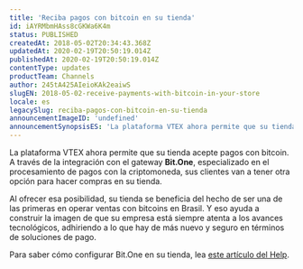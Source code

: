 ```yaml
---
title: 'Reciba pagos con bitcoin en su tienda'
id: iAYRMbmHAss8cGKWa6K4m
status: PUBLISHED
createdAt: 2018-05-02T20:34:43.368Z
updatedAt: 2020-02-19T20:50:19.014Z
publishedAt: 2020-02-19T20:50:19.014Z
contentType: updates
productTeam: Channels
author: 245tA425AIeioKAk2eaiwS
slugEN: 2018-05-02-receive-payments-with-bitcoin-in-your-store
locale: es
legacySlug: reciba-pagos-con-bitcoin-en-su-tienda
announcementImageID: 'undefined'
announcementSynopsisES: 'La plataforma VTEX ahora permite que su tienda acepte pagos con bitcoin'
---
```


La plataforma VTEX ahora permite que su tienda acepte pagos con bitcoin. A través de la integración con el gateway __Bit.One__, especializado en el procesamiento de pagos con la criptomoneda, sus clientes van a tener otra opción para hacer compras en su tienda.

Al ofrecer esa posibilidad, su tienda se beneficia del hecho de ser una de las primeras en operar ventas con bitcoins en Brasil. Y eso ayuda a construir la imagen de que su empresa está siempre atenta a los avances tecnológicos, adhiriendo a lo que hay de más nuevo y seguro en términos de soluciones de pago.

Para saber cómo configurar Bit.One en su tienda, lea [este artículo del Help](/es/tutorial/configurar-gateway-bit-one).
